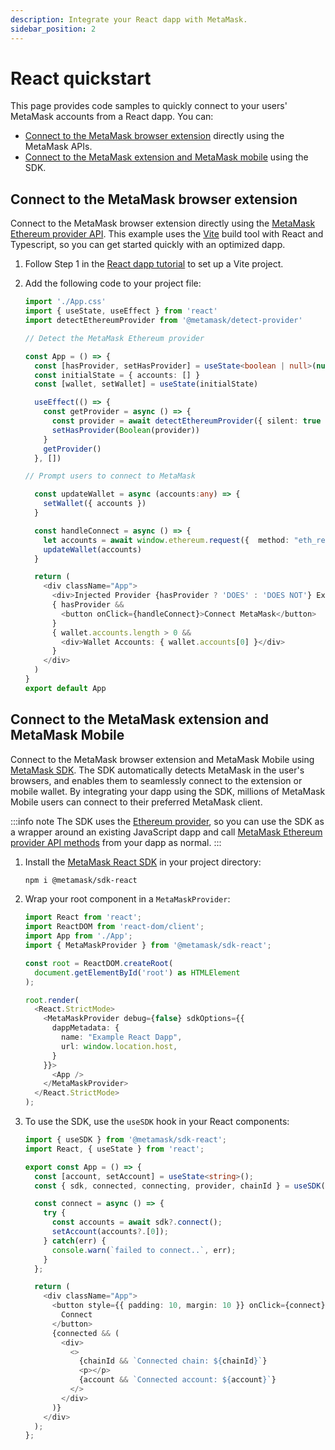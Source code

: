 ```yaml
---
description: Integrate your React dapp with MetaMask.
sidebar_position: 2
---
```


# React quickstart

This page provides code samples to quickly connect to your users' MetaMask accounts from a
React dapp.
You can:

- [Connect to the MetaMask browser extension](#connect-to-the-metamask-browser-extension)
  directly using the MetaMask APIs.
- [Connect to the MetaMask extension and MetaMask mobile](#connect-to-the-metamask-extension-and-metamask-mobile)
  using the SDK.

## Connect to the MetaMask browser extension

Connect to the MetaMask browser extension directly using the
[MetaMask Ethereum provider API](../concepts/apis.md).
This example uses the [Vite](https://v3.vitejs.dev/guide/) build tool with React and Typescript, so
you can get started quickly with an optimized dapp.

1. Follow Step 1 in the [React dapp tutorial](../tutorials/react-dapp-local-state.md) to set up a
    Vite project.

2. Add the following code to your project file:

    ```typescript title="App.tsx"
    import './App.css'
    import { useState, useEffect } from 'react'
    import detectEthereumProvider from '@metamask/detect-provider'
    
    // Detect the MetaMask Ethereum provider
    
    const App = () => {
      const [hasProvider, setHasProvider] = useState<boolean | null>(null)
      const initialState = { accounts: [] } 
      const [wallet, setWallet] = useState(initialState) 
    
      useEffect(() => {
        const getProvider = async () => {
          const provider = await detectEthereumProvider({ silent: true })
          setHasProvider(Boolean(provider))
        }
        getProvider()
      }, [])
    
    // Prompt users to connect to MetaMask
    
      const updateWallet = async (accounts:any) => {
        setWallet({ accounts })
      }  
    
      const handleConnect = async () => {  
        let accounts = await window.ethereum.request({  method: "eth_requestAccounts" })  
        updateWallet(accounts)   
      }  
    
      return (
        <div className="App">
          <div>Injected Provider {hasProvider ? 'DOES' : 'DOES NOT'} Exist</div>
          { hasProvider && 
            <button onClick={handleConnect}>Connect MetaMask</button>
          }
          { wallet.accounts.length > 0 &&  
            <div>Wallet Accounts: { wallet.accounts[0] }</div>
          }
        </div>
      )
    }
    export default App
    ```

## Connect to the MetaMask extension and MetaMask Mobile

Connect to the MetaMask browser extension and MetaMask Mobile using [MetaMask SDK](../concepts/sdk/index.md).
The SDK automatically detects MetaMask in the user's browsers, and enables them to seamlessly
connect to the extension or mobile wallet.
By integrating your dapp using the SDK, millions of MetaMask Mobile users can connect to their
preferred MetaMask client.

:::info note
The SDK uses the [Ethereum provider](../concepts/apis.md#ethereum-provider-api), so you can use the
SDK as a wrapper around an existing JavaScript dapp and call
[MetaMask Ethereum provider API methods](../reference/provider-api.md) from your dapp as normal.
:::

1. Install the [MetaMask React SDK](../how-to/use-sdk/javascript/react/index.md) in your project directory:

    ```bash
    npm i @metamask/sdk-react
    ```

2. Wrap your root component in a `MetaMaskProvider`:

    ```typescript title="index.tsx"
    import React from 'react';
    import ReactDOM from 'react-dom/client';
    import App from './App';
    import { MetaMaskProvider } from '@metamask/sdk-react';
    
    const root = ReactDOM.createRoot(
      document.getElementById('root') as HTMLElement
    );
    
    root.render(
      <React.StrictMode>
        <MetaMaskProvider debug={false} sdkOptions={{
          dappMetadata: {
            name: "Example React Dapp",
            url: window.location.host,
          }
        }}>
          <App />
        </MetaMaskProvider>
      </React.StrictMode>
    );
    ```

3. To use the SDK, use the `useSDK` hook in your React components:

    ```typescript title="App.tsx"
    import { useSDK } from '@metamask/sdk-react';
    import React, { useState } from 'react';
    
    export const App = () => {
      const [account, setAccount] = useState<string>();
      const { sdk, connected, connecting, provider, chainId } = useSDK();
    
      const connect = async () => {
        try {
          const accounts = await sdk?.connect();
          setAccount(accounts?.[0]);
        } catch(err) {
          console.warn(`failed to connect..`, err);
        }
      };
    
      return (
        <div className="App">
          <button style={{ padding: 10, margin: 10 }} onClick={connect}>
            Connect
          </button>
          {connected && (
            <div>
              <>
                {chainId && `Connected chain: ${chainId}`}
                <p></p>
                {account && `Connected account: ${account}`}
              </>
            </div>
          )}
        </div>
      );
    };
    ```

